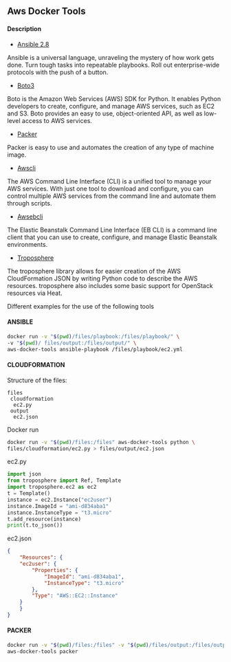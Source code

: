 
## Aws Docker Tools

#### Description

- [Ansible 2.8](https://www.ansible.com/)

Ansible is a universal language, unraveling the mystery of how work gets done. Turn tough tasks into repeatable playbooks. Roll out enterprise-wide protocols with the push of a button.

- [Boto3](https://boto3.amazonaws.com/v1/documentation/api/latest/index.html)

Boto is the Amazon Web Services (AWS) SDK for Python. It enables Python developers to create, configure, and manage AWS services, such as EC2 and S3. Boto provides an easy to use, object-oriented API, as well as low-level access to AWS services.

- [Packer](https://www.packer.io/)

Packer is easy to use and automates the creation of any type of machine image. 

- [Awscli](https://aws.amazon.com/cli/?nc1=h_ls)

The AWS Command Line Interface (CLI) is a unified tool to manage your AWS services. With just one tool to download and configure, you can control multiple AWS services from the command line and automate them through scripts.

- [Awsebcli](https://docs.aws.amazon.com/elasticbeanstalk/latest/dg/eb-cli3-install.html)

The Elastic Beanstalk Command Line Interface (EB CLI) is a command line client that you can use to create, configure, and manage Elastic Beanstalk environments.

- [Troposphere](https://github.com/cloudtools/troposphere)

The troposphere library allows for easier creation of the AWS CloudFormation JSON by writing Python code to describe the AWS resources. troposphere also includes some basic support for OpenStack resources via Heat.

Different examples for the use of the following tools

#### ANSIBLE

```bash
docker run -v "$(pwd)/files/playbook:/files/playbook/" \ 
-v "$(pwd)/	files/output:/files/output/" \
aws-docker-tools ansible-playbook /files/playbook/ec2.yml
```

#### CLOUDFORMATION

Structure of the files:

```
files
 cloudformation
  ec2.py
 output
  ec2.json
```

Docker run
```bash
docker run -v "$(pwd)/files:/files" aws-docker-tools python \ 
files/cloudformation/ec2.py > files/output/ec2.json
```

ec2.py

```python
import json
from troposphere import Ref, Template
import troposphere.ec2 as ec2
t = Template()
instance = ec2.Instance("ec2user")
instance.ImageId = "ami-d834aba1"
instance.InstanceType = "t3.micro"
t.add_resource(instance)
print(t.to_json())
```

ec2.json

```json
{
    "Resources": {
	"ec2user": {
	    "Properties": {
	        "ImageId": "ami-d834aba1",
	        "InstanceType": "t3.micro"
	    },
	    "Type": "AWS::EC2::Instance"
	}
    }
}
```

#### PACKER

```bash
docker run -v "$(pwd)/files:/files" -v "$(pwd)/files/output:/files/output" \
aws-docker-tools packer
```
